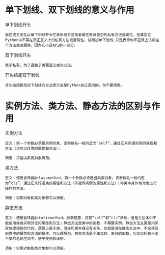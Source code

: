 # 单下划线、双下划线的意义与作用
单下划线开头

    属性或方法名以单下划线开头它表示该方法或者属性是该类型的私有方法或属性。但其实在Python中不存在真正意义上的私有方法或者属性，前面加单下划线_只是表示你不应该去访问这个方法或者属性，因为它不是API的一部分。

双下划线开头

    表示私有。为了避免子类覆盖父类的方法。
    
开头结尾双下划线

    开头结尾都加双下划线的方法表示这是Python自己调用的，你不要调用。
    
    
# 实例方法、类方法、静态方法的区别与作用
实例方法

    定义：第一个参数必须是实例对象，该参数名一般约定为“self”，通过它来传递实例的属性和方法（也可以传类的属性和方法）；

    调用：只能由实例对象调用。

类方法

    定义：使用装饰器@classmethod。第一个参数必须是当前类对象，该参数名一般约定为“cls”，通过它来传递类的属性和方法（不能传实例的属性和方法）；将类本身作为对象进行操作的方法。

    调用：实例对象和类对象都可以调用。

静态方法

    定义：使用装饰器@staticmethod。参数随意，没有“self”和“cls”参数，但是方法体中不能使用类或实例的任何属性和方法；静态方法是类中的函数，不需要实例。静态方法主要是用来存放逻辑性的代码，逻辑上属于类，但是和类本身没有关系，也就是说在静态方法中，不会涉及到类中的属性和方法的操作。可以理解为，静态方法是个独立的、单纯的函数，它仅仅托管于某个类的名称空间中，便于使用和维护。

    调用：实例对象和类对象都可以调用。
